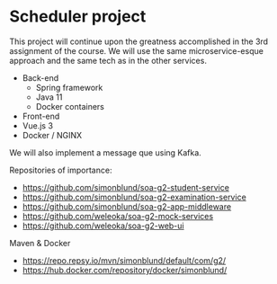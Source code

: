 # Scheduler project

This project will continue upon the greatness accomplished in the 3rd assignment of the course.
We will use the same microservice-esque approach and the same tech as in the other services.

- Back-end
  - Spring framework
  - Java 11
  - Docker containers
 - Front-end
  - Vue.js 3
  - Docker / NGINX

We will also implement a message que using Kafka.

Repositories of importance:
- https://github.com/simonblund/soa-g2-student-service
- https://github.com/simonblund/soa-g2-examination-service
- https://github.com/simonblund/soa-g2-app-middleware
- https://github.com/weleoka/soa-g2-mock-services
- https://github.com/weleoka/soa-g2-web-ui

Maven & Docker
- https://repo.repsy.io/mvn/simonblund/default/com/g2/
- https://hub.docker.com/repository/docker/simonblund/

